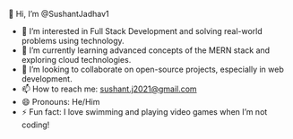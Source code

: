 👋 Hi, I’m @SushantJadhav1  
- 👀 I’m interested in Full Stack Development and solving real-world problems using technology.  
- 🌱 I’m currently learning advanced concepts of the MERN stack and exploring cloud technologies.  
- 💞️ I’m looking to collaborate on open-source projects, especially in web development.  
- 📫 How to reach me: sushant.j2021@gmail.com  
- 😄 Pronouns: He/Him  
- ⚡ Fun fact: I love swimming and playing video games when I’m not coding!


<!---
SushantJadhav1/SushantJadhav1 is a ✨ special ✨ repository because its `README.md` (this file) appears on your GitHub profile.
You can click the Preview link to take a look at your changes.
--->
